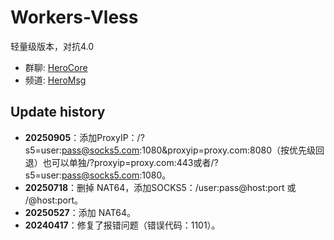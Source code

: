 # Workers-Vless

轻量级版本，对抗4.0

- 群聊: [HeroCore](https://t.me/HeroCore)
- 频道: [HeroMsg](https://t.me/HeroMsg)
  

## Update history
- **20250905**：添加ProxyIP：/?s5=user:pass@socks5.com:1080&proxyip=proxy.com:8080（按优先级回退）也可以单独/?proxyip=proxy.com:443或者/?s5=user:pass@socks5.com:1080。
- **20250718**：删掉 NAT64，添加SOCKS5：/user:pass@host:port 或 /@host:port。
- **20250527**：添加 NAT64。
- **20240417**：修复了报错问题（错误代码：1101）。
